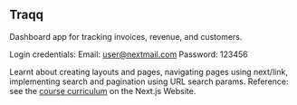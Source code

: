 ## Traqq
Dashboard app for tracking invoices, revenue, and customers.

Login credentials:
Email: user@nextmail.com
Password: 123456

Learnt about creating layouts and pages, navigating pages using next/link, implementing search and pagination using URL search params.
Reference: see the [course curriculum](https://nextjs.org/learn) on the Next.js Website.
